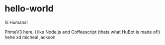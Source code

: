 # hello-world

hi Humans!

PrimeV3 here, i like Node.js and Coffeescript (thats what HuBot is made of!)
hehe xd micheal jackson
